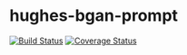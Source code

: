 # hughes-bgan-prompt

[![Build Status](https://travis-ci.org/io-digital/hughes-bgan-prompt.svg)](https://travis-ci.org/io-digital/hughes-bgan-prompt)
[![Coverage Status](https://coveralls.io/repos/io-digital/hughes-bgan-prompt/badge.svg)](https://coveralls.io/r/io-digital/hughes-bgan-prompt)
